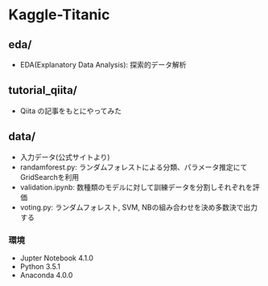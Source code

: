 # Kaggle-Titanic
## eda/
  - EDA(Explanatory Data Analysis): 探索的データ解析
## tutorial_qiita/
  - Qiita の記事をもとにやってみた
## data/
  - 入力データ(公式サイトより)
- randamforest.py: ランダムフォレストによる分類、パラメータ推定にてGridSearchを利用
- validation.ipynb: 数種類のモデルに対して訓練データを分割しそれぞれを評価
- voting.py: ランダムフォレスト, SVM, NBの組み合わせを決め多数決で出力する
### 環境
  - Jupter Notebook 4.1.0
  - Python 3.5.1
  - Anaconda 4.0.0
